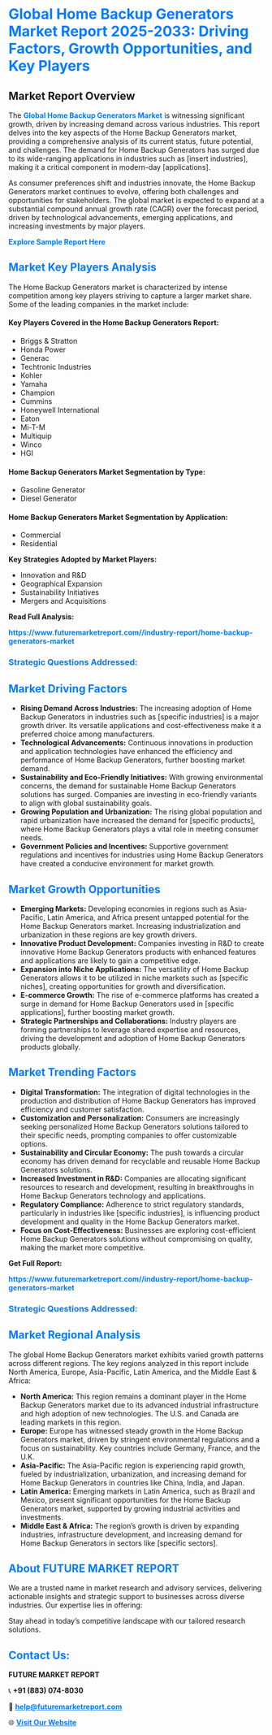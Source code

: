 <h1 style="color: #007BFF;">Global Home Backup Generators Market Report 2025-2033: Driving Factors, Growth Opportunities, and Key Players</h1>

<section id="overview">
<h2>Market Report Overview</h2>
<p>The <a href="https://www.futuremarketreport.com//industry-report/home-backup-generators-market" style="color: #007BFF; text-decoration: none;"><strong>Global Home Backup Generators Market</strong></a> is witnessing significant growth, driven by increasing demand across various industries. This report delves into the key aspects of the Home Backup Generators market, providing a comprehensive analysis of its current status, future potential, and challenges. The demand for Home Backup Generators has surged due to its wide-ranging applications in industries such as [insert industries], making it a critical component in modern-day [applications].</p>
<p>As consumer preferences shift and industries innovate, the Home Backup Generators market continues to evolve, offering both challenges and opportunities for stakeholders. The global market is expected to expand at a substantial compound annual growth rate (CAGR) over the forecast period, driven by technological advancements, emerging applications, and increasing investments by major players.</p>
</section>

<section id="overview">
<p><a href="https://www.futuremarketreport.com//request-sample/reportId=83411" style="color: #007BFF; text-decoration: none;"><strong>Explore Sample Report Here</strong></a></p>
</section>

<section id="key-players">
<h2 style="color: #007BFF;">Market Key Players Analysis</h2>
<p>The Home Backup Generators market is characterized by intense competition among key players striving to capture a larger market share. Some of the leading companies in the market include:</p>
<h4>Key Players Covered in the Home Backup Generators Report:</h4>
<ul><li>Briggs &amp; Stratton</li><li>Honda Power</li><li>Generac</li><li>Techtronic Industries</li><li>Kohler</li><li>Yamaha</li><li>Champion</li><li>Cummins</li><li>Honeywell International</li><li>Eaton</li><li>Mi-T-M</li><li>Multiquip</li><li>Winco</li><li>HGI</li></ul>
<h4>Home Backup Generators Market Segmentation by Type:</h4>
<ul><li>Gasoline Generator</li><li>Diesel Generator</li></ul>

<h4>Home Backup Generators Market Segmentation by Application:</h4>
<ul><li>Commercial</li><li>Residential</li></ul>
<p><strong>Key Strategies Adopted by Market Players:</strong></p>
<ul>
<li>Innovation and R&D</li>
<li>Geographical Expansion</li>
<li>Sustainability Initiatives</li>
<li>Mergers and Acquisitions</li>
</ul>
</section>

<section>
<p><strong>Read Full Analysis: </strong></p><a href="https://www.futuremarketreport.com//industry-report/home-backup-generators-market" style="color: #007BFF; text-decoration: none;"><strong>https://www.futuremarketreport.com//industry-report/home-backup-generators-market</strong></a>
<h3 style="color: #007BFF;">Strategic Questions Addressed:</h3>
</section>

<section id="driving-factors">
<h2 style="color: #007BFF;">Market Driving Factors</h2>
<ul>
<li><strong>Rising Demand Across Industries:</strong> The increasing adoption of Home Backup Generators in industries such as [specific industries] is a major growth driver. Its versatile applications and cost-effectiveness make it a preferred choice among manufacturers.</li>
<li><strong>Technological Advancements:</strong> Continuous innovations in production and application technologies have enhanced the efficiency and performance of Home Backup Generators, further boosting market demand.</li>
<li><strong>Sustainability and Eco-Friendly Initiatives:</strong> With growing environmental concerns, the demand for sustainable Home Backup Generators solutions has surged. Companies are investing in eco-friendly variants to align with global sustainability goals.</li>
<li><strong>Growing Population and Urbanization:</strong> The rising global population and rapid urbanization have increased the demand for [specific products], where Home Backup Generators plays a vital role in meeting consumer needs.</li>
<li><strong>Government Policies and Incentives:</strong> Supportive government regulations and incentives for industries using Home Backup Generators have created a conducive environment for market growth.</li>
</ul>
</section>

<section id="growth-opportunities">
<h2 style="color: #007BFF;">Market Growth Opportunities</h2>
<ul>
<li><strong>Emerging Markets:</strong> Developing economies in regions such as Asia-Pacific, Latin America, and Africa present untapped potential for the Home Backup Generators market. Increasing industrialization and urbanization in these regions are key growth drivers.</li>
<li><strong>Innovative Product Development:</strong> Companies investing in R&D to create innovative Home Backup Generators products with enhanced features and applications are likely to gain a competitive edge.</li>
<li><strong>Expansion into Niche Applications:</strong> The versatility of Home Backup Generators allows it to be utilized in niche markets such as [specific niches], creating opportunities for growth and diversification.</li>
<li><strong>E-commerce Growth:</strong> The rise of e-commerce platforms has created a surge in demand for Home Backup Generators used in [specific applications], further boosting market growth.</li>
<li><strong>Strategic Partnerships and Collaborations:</strong> Industry players are forming partnerships to leverage shared expertise and resources, driving the development and adoption of Home Backup Generators products globally.</li>
</ul>
</section>

<section id="trending-factors">
<h2 style="color: #007BFF;">Market Trending Factors</h2>
<ul>
<li><strong>Digital Transformation:</strong> The integration of digital technologies in the production and distribution of Home Backup Generators has improved efficiency and customer satisfaction.</li>
<li><strong>Customization and Personalization:</strong> Consumers are increasingly seeking personalized Home Backup Generators solutions tailored to their specific needs, prompting companies to offer customizable options.</li>
<li><strong>Sustainability and Circular Economy:</strong> The push towards a circular economy has driven demand for recyclable and reusable Home Backup Generators solutions.</li>
<li><strong>Increased Investment in R&D:</strong> Companies are allocating significant resources to research and development, resulting in breakthroughs in Home Backup Generators technology and applications.</li>
<li><strong>Regulatory Compliance:</strong> Adherence to strict regulatory standards, particularly in industries like [specific industries], is influencing product development and quality in the Home Backup Generators market.</li>
<li><strong>Focus on Cost-Effectiveness:</strong> Businesses are exploring cost-efficient Home Backup Generators solutions without compromising on quality, making the market more competitive.</li>
</ul>
</section>

<section>
<p><strong>Get Full Report: </strong></p><a href="https://www.futuremarketreport.com//industry-report/home-backup-generators-market" style="color: #007BFF; text-decoration: none;"><strong>https://www.futuremarketreport.com//industry-report/home-backup-generators-market</strong></a>
<h3 style="color: #007BFF;">Strategic Questions Addressed:</h3>
</section>


<section id="regional-analysis">
<h2 style="color: #007BFF;">Market Regional Analysis</h2>
<p>The global Home Backup Generators market exhibits varied growth patterns across different regions. The key regions analyzed in this report include North America, Europe, Asia-Pacific, Latin America, and the Middle East & Africa:</p>
<ul>
<li><strong>North America:</strong> This region remains a dominant player in the Home Backup Generators market due to its advanced industrial infrastructure and high adoption of new technologies. The U.S. and Canada are leading markets in this region.</li>
<li><strong>Europe:</strong> Europe has witnessed steady growth in the Home Backup Generators market, driven by stringent environmental regulations and a focus on sustainability. Key countries include Germany, France, and the U.K.</li>
<li><strong>Asia-Pacific:</strong> The Asia-Pacific region is experiencing rapid growth, fueled by industrialization, urbanization, and increasing demand for Home Backup Generators in countries like China, India, and Japan.</li>
<li><strong>Latin America:</strong> Emerging markets in Latin America, such as Brazil and Mexico, present significant opportunities for the Home Backup Generators market, supported by growing industrial activities and investments.</li>
<li><strong>Middle East & Africa:</strong> The region’s growth is driven by expanding industries, infrastructure development, and increasing demand for Home Backup Generators in sectors like [specific sectors].</li>
</ul>
</section>

<footer>
<h2 style="color: #007BFF;">About FUTURE MARKET REPORT</h2>
<p>We are a trusted name in market research and advisory services, delivering actionable insights and strategic support to businesses across diverse industries. Our expertise lies in offering:</p>

<p>Stay ahead in today’s competitive landscape with our tailored research solutions.</p>

<h2 style="color: #007BFF;">Contact Us:</h2>
<p><strong>FUTURE MARKET REPORT</strong></p>
<p>📞 <strong>+91 (883) 074-8030</strong></p>
<p>📧 <strong><a href="mailto:help@futuremarketreport.com" style="color: #007BFF;">help@futuremarketreport.com</a></strong></p>
<p>🌐 <strong><a href="https://www.futuremarketreport.com/" style="color: #007BFF;">Visit Our Website</a></strong></p>
</footer>